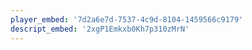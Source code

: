```yaml
---
player_embed: '7d2a6e7d-7537-4c9d-8104-1459566c9179'
descript_embed: '2xgP1Emkxb0Kh7p310zMrN'
---
```

